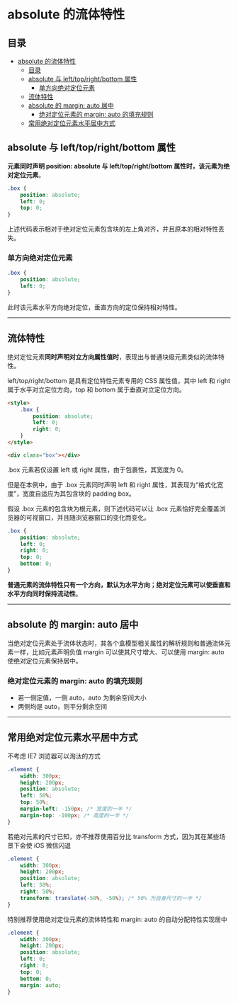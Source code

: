 # absolute 的流体特性

## 目录

- [absolute 的流体特性](#absolute-的流体特性)
  - [目录](#目录)
  - [absolute 与 left/top/right/bottom 属性](#absolute-与-lefttoprightbottom-属性)
    - [单方向绝对定位元素](#单方向绝对定位元素)
  - [流体特性](#流体特性)
  - [absolute 的 margin: auto 居中](#absolute-的-margin-auto-居中)
    - [绝对定位元素的 margin: auto 的填充规则](#绝对定位元素的-margin-auto-的填充规则)
  - [常用绝对定位元素水平居中方式](#常用绝对定位元素水平居中方式)

## absolute 与 left/top/right/bottom 属性

**元素同时声明 position: absolute 与 left/top/right/bottom 属性时，该元素为绝对定位元素**。

```css
.box {
    position: absolute;
    left: 0;
    top: 0;
}
```

上述代码表示相对于绝对定位元素包含块的左上角对齐，并且原本的相对特性丢失。

### 单方向绝对定位元素

```css
.box {
    position: absolute;
    left: 0;
}
```

此时该元素水平方向绝对定位，垂直方向的定位保持相对特性。

---

## 流体特性

绝对定位元素**同时声明对立方向属性值时**，表现出与普通块级元素类似的流体特性。

left/top/right/bottom 是具有定位特性元素专用的 CSS 属性值，其中 left 和 right 属于水平对立定位方向，top 和 bottom 属于垂直对立定位方向。

```html
<style>
    .box {
        position: absolute;
        left: 0;
        right: 0;
    }
</style>

<div class="box"></div>
```

.box 元素若仅设置 left 或 right 属性，由于包裹性，其宽度为 0。

但是在本例中，由于 .box 元素同时声明 left 和 right 属性，其表现为“格式化宽度”，宽度自适应为其包含块的 padding box。

假设 .box 元素的包含块为根元素，则下述代码可以让 .box 元素恰好完全覆盖浏览器的可视窗口，并且随浏览器窗口的变化而变化。

```css
.box {
    position: absolute;
    left: 0;
    right: 0;
    top: 0;
    bottom: 0;
}
```

**普通元素的流体特性只有一个方向，默认为水平方向；绝对定位元素可以使垂直和水平方向同时保持流动性**。

---

## absolute 的 margin: auto 居中

当绝对定位元素处于流体状态时，其各个盒模型相关属性的解析规则和普通流体元素一样，比如元素声明负值 margin 可以使其尺寸增大、可以使用 margin: auto 使绝对定位元素保持居中。

### 绝对定位元素的 margin: auto 的填充规则

- 若一侧定值，一侧 auto，auto 为剩余空间大小
- 两侧均是 auto，则平分剩余空间

---

## 常用绝对定位元素水平居中方式

不考虑 IE7 浏览器可以淘汰的方式

```css
.element {
    width: 300px;
    height: 200px;
    position: absolute;
    left: 50%;
    top: 50%;
    margin-left: -150px; /* 宽度的一半 */
    margin-top: -100px; /* 高度的一半 */
}
```

若绝对元素的尺寸已知，亦不推荐使用百分比 transform 方式，因为其在某些场景下会使 iOS 微信闪退

```css
.element {
    width: 300px;
    height: 200px;
    position: absolute;
    left: 50%;
    right: 50%;
    transform: translate(-50%, -50%); /* 50% 为自身尺寸的一半 */
}
```

特别推荐使用绝对定位元素的流体特性和 margin: auto 的自动分配特性实现居中

```css
.element {
    width: 300px;
    height: 200px;
    position: absolute;
    left: 0;
    right: 0;
    top: 0;
    bottom: 0;
    margin: auto;
}
```
